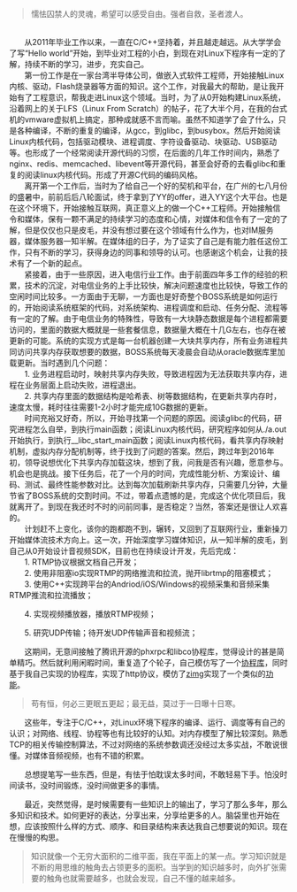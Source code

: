 >懦怯囚禁人的灵魂，希望可以感受自由。强者自救，圣者渡人。

</br>
&#160; &#160; &#160; &#160;从2011年毕业工作以来，一直在C/C++坚持着，并且越走越远。从大学学会了写“Hello world”开始，到毕业对工程的小白，到现在对Linux下程序有一定的了解，持续不断的学习，进步，充实自己。

</br>
&#160; &#160; &#160; &#160;第一份工作是在一家台湾半导体公司，做嵌入式软件工程师，开始接触Linux内核、驱动，Flash烧录器等方面的知识。这个工作，对我最大的帮助，是让我开始有了工程意识，帮我走进Linux这个领域。当时，为了从0开始构建Linux系统，沿着网上的关于LFS（Linux From Scratch）的帖子，花了大半个月，在我的台式机的vmware虚拟机上搞定，那种成就感不言而喻。虽然不知道学了会了什么，只是各种编译，不断的重复的编译，从gcc，到glibc，到busybox。然后开始阅读Linux内核代码，包括驱动模块、进程调度、字符设备驱动、块驱动、USB驱动等。也形成了一个经常阅读开源代码的习惯，在后面的几年工作时间内，熟悉了nginx、redis、memcached、libevent等开源代码，甚至会好奇的去看glibc和重复的阅读linux内核代码。形成了开源C代码的编码风格。

</br>
&#160; &#160; &#160; &#160;离开第一个工作后，当时为了给自己一个好的契机和平台，在广州的七八月份的盛暑中，前前后后八轮面试，终于拿到了YY的offer，进入YY这个大平台。也是在这个环境下，开始接触互联网，真正意义上的做一个C++工程师。开始接触信令和媒体，保有一颗不满足的持续学习的态度和心情，对媒体和信令有了一定的了解，但是仅仅也只是皮毛，并没有想过要在这个领域有什么作为，也对IM服务器，媒体服务器一知半解。在媒体组的日子，为了证实了自己是有能力胜任这份工作，只有不断的学习，获得身边的同事和领导的认可。也感谢这个机会，让我的技术有了一个新的起点。

</br>
&#160; &#160; &#160; &#160;紧接着，由于一些原因，进入电信行业工作。由于前面四年多工作的经验的积累，技术的沉淀，对电信业务的上手比较快，解决问题速度也比较快，导致工作的空闲时间比较多。一方面由于无聊，一方面也是好奇整个BOSS系统是如何运行的，开始阅读系统框架的代码，对系统架构、进程调度和启动、任务分配、流程等有一定的了解。由于电信业务的特殊性，导致有一大块静态数据是每个进程都需要访问的，里面的数据大概就是一些套餐信息，数据量大概在十几G左右，也存在被更新的可能。系统的实现方式是每一台机器创建一大块共享内存，所有业务进程共同访问共享内存获取想要的数据，BOSS系统每天凌晨会自动从oracle数据库里加载更新。当时遇到几个问题：

</br>
&#160; &#160; &#160; &#160;1. 业务进程启动时，映射共享内存失败，导致进程因为无法获取共享内存，进程在业务层面上启动失败，进程退出。

</br>
&#160; &#160; &#160; &#160;2. 共享内存里面的数据结构是哈希表、树等数据结构，在更新共享内存时，速度太慢，耗时往往需要1-2小时才能完成10G数据的更新。

</br>
&#160; &#160; &#160; &#160;时间充裕又好奇，所以，开始寻找第一个问题的原因。阅读glibc的代码，研究进程怎么自举，到执行main函数；阅读Linux内核代码，研究程序如何从./a.out开始执行，到执行__libc_start_main函数；阅读Linux内核代码，看共享内存映射机制，虚拟内存分配机制等，终于找到了问题的答案。然后，跨过年到2016年初，领导说想优化下共享内存加载这块，想到了我，问我是否有兴趣，愿意参与。机会也是挑战。接下任务后，花了一个月的时间，完成性能分析、方案设计、编码、测试、最终性能参数对比。达到每次加载刷新共享内存，只需要几分钟，大量节省了BOSS系统的交割时间。不过，带着点遗憾的是，完成这个优化项目后，我就离开了。到现在我还时不时的问前同事，是否稳定？当然，答案还是很让人欢喜的。

</br>
&#160; &#160; &#160; &#160;计划赶不上变化，该你的跑都跑不到，辗转，又回到了互联网行业，重新操刀开始媒体流技术方向上。这一次，开始深度学习媒体知识，从一知半解的皮毛，到自己从0开始设计音视频SDK，目前也在持续设计开发，先后完成：

</br>
&#160; &#160; &#160; &#160;1. RTMP协议根据文档自己开发；

</br>
&#160; &#160; &#160; &#160;2. 使用非阻塞io实现RTMP的网络推流和拉流，抛开librtmp的阻塞模式；

</br>
&#160; &#160; &#160; &#160;3. 使用C++实现跨平台的Andriod/iOS/Windows的视频采集和音频采集RTMP推流和拉流播放；</br>

&#160; &#160; &#160; &#160;4. 实现视频播放器，播放RTMP视频；</br>

&#160; &#160; &#160; &#160;5. 研究UDP传输；待开发UDP传输声音和视频流；</br>

&#160; &#160; &#160; &#160;这期间，无意间接触了腾讯开源的phxrpc和libco协程库，觉得设计的甚是简单精巧。然后就利用闲暇时间，重复造了个轮子，自己模仿写了一个[协程库](https://github.com/sudokuhk/net-utility)，同时基于我自己实现的协程库，实现了http协议，模仿了[zimg](https://github.com/buaazp/zimg)实现了一个类似的[功能](https://github.com/sudokuhk/net-utility/tree/master/uimg)。

>苟有恒，何必三更眠五更起；最无益，莫过于一日曝十日寒。

&#160; &#160; &#160; &#160;这些年，专注于C/C++，对Linux环境下程序的编译、运行、调度等有自己的认识；对网络、线程、协程等也有比较好的认知。对内存模型了解比较深刻。熟悉TCP的相关传输控制算法，不过对网络的系统参数调还没经过太多实战，不敢说很懂。对媒体音频视频，也有不错的积累。</br>

&#160; &#160; &#160; &#160;总想提笔写一些东西，但是，有怯于怕耽误太多时间，不敢轻易下手。怕没时间读书，没时间锻炼，没时间做更多的事情。</br>

&#160; &#160; &#160; &#160;最近，突然觉得，是时候需要有一些知识上的输出了，学习了那么多年，那么多知识和技术。如何更好的表达，分享出来，分享给更多的人。脑袋里也开始在想，应该按照什么样的方式、顺序、和目录结构来表达我自己想要说的知识。现在在慢慢的构思。</br>

>知识就像一个无穷大面积的二维平面，我在平面上的某一点。学习知识就是不断的用思维的触角去占领更多的面积。当学到的知识越多时，向外扩张需要的触角也就需要越多，也就会发现，自己不懂的越来越多。
</br>
